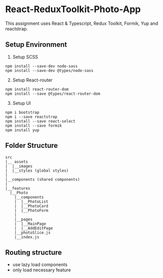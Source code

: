 # React-ReduxToolkit-Photo-App

This assignment uses React & Typescript, Redux Toolkit, Formik, Yup and reactstrap.

## Setup Environment

1. Setup SCSS

```
npm install --save-dev node-sass
npm install --save-dev @types/node-sass
```

2. Setup React-router

```
npm install react-router-dom
npm install --save @types/react-router-dom
```

3. Setup UI

```
npm i bootstrap
npm i --save reactstrap
npm install --save react-select
npm install --save formik
npm install yup

```

## Folder Structure

```
src
|__ assets
|  |__images
|  |__styles (global styles)
|
|__components (shared components)
|
|__features
  |__Photo
    |__components
    |  |__PhotoList
    |  |__PhotoCard
    |  |__PhotoForm
    |
    |__pages
    |  |__MainPage
    |  |__AddEditPage
    |__photoSlice.js
    |__index.js
```

## Routing structure

-   use lazy load components
-   only load necessary feature
